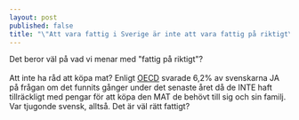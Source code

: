 ```yaml
---
layout: post
published: false
title: "\"Att vara fattig i Sverige är inte att vara fattig på riktigt\""
---
```


Det beror väl på vad vi menar med "fattig på riktigt"? <br><br>Att inte ha råd att köpa mat? Enligt [OECD](http://www.oecd.org/els/soc/OECD2014-SocietyAtAGlance2014.pdf "OECD - Society at a glance 2014") svarade 6,2% av svenskarna JA på frågan om det funnits gånger under det senaste året då de INTE haft tillräckligt med pengar för att köpa den MAT de behövt till sig och sin familj. Var tjugonde svensk, alltså. Det är väl rätt fattigt?
